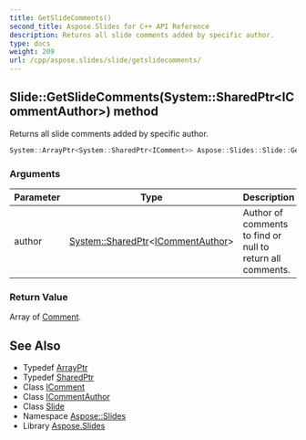 ```yaml
---
title: GetSlideComments()
second_title: Aspose.Slides for C++ API Reference
description: Returns all slide comments added by specific author.
type: docs
weight: 209
url: /cpp/aspose.slides/slide/getslidecomments/
---
```

## Slide::GetSlideComments(System::SharedPtr\<ICommentAuthor\>) method


Returns all slide comments added by specific author.

```cpp
System::ArrayPtr<System::SharedPtr<IComment>> Aspose::Slides::Slide::GetSlideComments(System::SharedPtr<ICommentAuthor> author) override
```


### Arguments

| Parameter | Type | Description |
| --- | --- | --- |
| author | [System::SharedPtr](../../../system/sharedptr/)\<[ICommentAuthor](../../icommentauthor/)\> | Author of comments to find or null to return all comments. |

### Return Value

Array of [Comment](../../comment/).

## See Also

* Typedef [ArrayPtr](../../system/arrayptr/)
* Typedef [SharedPtr](../../system/sharedptr/)
* Class [IComment](../icomment/)
* Class [ICommentAuthor](../icommentauthor/)
* Class [Slide](./)
* Namespace [Aspose::Slides](../)
* Library [Aspose.Slides](../../)